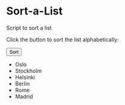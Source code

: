 # Sort-a-List

Script to sort a list

<!DOCTYPE html>
<html>
<title>Sort a HTML List Alphabetically</title>
<body>

<p>Click the button to sort the list alphabetically:</p>
<button onclick="sortList()">Sort</button>

<ul id="id01">
  <li>Oslo</li>
  <li>Stockholm</li>
  <li>Helsinki</li>
  <li>Berlin</li>
  <li>Rome</li>
  <li>Madrid</li>
</ul>

<script>
function sortList() {
  var list, i, switching, b, shouldSwitch;
  list = document.getElementById("id01");
  switching = true;
  /* Make a loop that will continue until
  no switching has been done: */
  while (switching) {
    // start by saying: no switching is done:
    switching = false;
    b = list.getElementsByTagName("LI");
    // Loop through all list-items:
    for (i = 0; i < (b.length - 1); i++) {
      // start by saying there should be no switching:
      shouldSwitch = false;
      /* check if the next item should
      switch place with the current item: */
      if (b[i].innerHTML.toLowerCase() > b[i + 1].innerHTML.toLowerCase()) {
        /* if next item is alphabetically
        lower than current item, mark as a switch
        and break the loop: */
        shouldSwitch = true;
        break;
      }
    }
    if (shouldSwitch) {
      /* If a switch has been marked, make the switch
      and mark the switch as done: */
      b[i].parentNode.insertBefore(b[i + 1], b[i]);
      switching = true;
    }
  }
}
</script>

</body>
</html>

